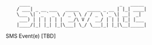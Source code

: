          ____                                 _   _____ 
        / ___| _ __ ___   _____   _____ _ __ | |_| ____|
        \___ \| '_ ` _ \ / _ \ \ / / _ \ '_ \| __|  _|  
         ___) | | | | | |  __/\ V /  __/ | | | |_| |___ 
        |____/|_| |_| |_|\___| \_/ \___|_| |_|\__|_____|


SMS Event(e) [TBD]
